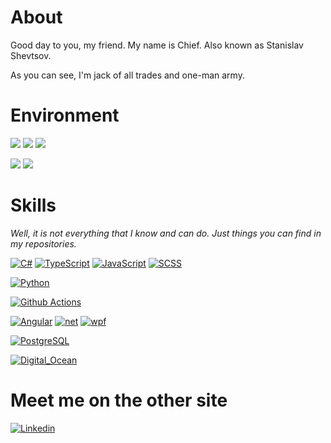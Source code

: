 # About
Good day to you, my friend.
My name is Chief. Also known as Stanislav Shevtsov.

As you can see, I'm jack of all trades and one-man army.

# Environment 
[![](https://img.shields.io/badge/OS-Windows-informational?labelColor=000000&logo=windows&logoColor=white&color=611e23)](https://www.microsoft.com/en-us/windows)
[![](https://img.shields.io/badge/OS-macOS-informational?labelColor=000000&logo=apple&logoColor=white&color=611e23)](https://www.apple.com/macos/)
[![](https://img.shields.io/badge/OS-Ubuntu-informational?labelColor=000000&logo=Ubuntu&logoColor=white&color=611e23)](https://ubuntu.com/)

[![](https://img.shields.io/badge/IDE-Visual%20Studio-informational?labelColor=000000&logo=Visual%20Studio&logoColor=white&color=611e23)](https://visualstudio.microsoft.com/)
[![](https://img.shields.io/badge/Editor-Visual%20Studio%20Code-informational?labelColor=000000&logo=Visual%20Studio&logoColor=white&color=611e23)](https://code.visualstudio.com/)

# Skills
*Well, it is not everything that I know and can do. Just things you can find in my repositories.*

[![C#](https://img.shields.io/badge/Language-C%23-informational?labelColor=000000&logo=C-Sharp&logoColor=white&color=611e23)](https://github.com/search?q=user%3AChiefNoir+csharp)
[![TypeScript](https://img.shields.io/badge/Language-TypeScript-informational?labelColor=000000&logo=TypeScript&logoColor=white&color=611e23)](https://github.com/search?q=user%3AChiefNoir+TypeScript)
[![JavaScript](https://img.shields.io/badge/Language-JavaScript-informational?labelColor=000000&logo=JavaScript&logoColor=white&color=611e23)](https://github.com/search?q=user%3AChiefNoir+JavaScript)
[![SCSS](https://img.shields.io/badge/Language-SCSS-informational?labelColor=000000&logo=sass&logoColor=white&color=611e23)](https://github.com/search?q=user%3AChiefNoir+JavaScript)

[![Python](https://img.shields.io/badge/Language-Python-informational?labelColor=000000&logo=Python&logoColor=white&color=611e23)](https://github.com/search?q=user%3AChiefNoir+Python)

[![Github Actions](https://img.shields.io/badge/CI-Github%20Actions-2088FF?labelColor=000000&logo=Github-Actions&logoColor=white&color=611e23)](https://github.com/search?q=user%3AChiefNoir+github-actions)

[![Angular](https://img.shields.io/badge/Framework-Angular-informational?labelColor=000000&logo=Angular&logoColor=white&color=611e23)](https://github.com/search?q=user%3AChiefNoir+angular)
[![net](https://img.shields.io/badge/Framework-.Net%20Core-informational?labelColor=000000&logo=microsoft&logoColor=white&color=611e23)](https://github.com/search?q=user%3AChiefNoir+csharp)
[![wpf](https://img.shields.io/badge/Framework-WPF-informational?labelColor=000000&logo=microsoft&logoColor=white&color=611e23)](https://github.com/search?q=user%3AChiefNoir+wpf)

[![PostgreSQL](https://img.shields.io/badge/Database-PostgreSQL-informational?labelColor=000000&logo=postgresql&logoColor=white&color=611e23)](https://github.com/search?q=user%3AChiefNoir+postgresql)

[![Digital_Ocean](https://img.shields.io/badge/Cloud-Digital_Ocean-informational?labelColor=000000&logo=DigitalOcean&logoColor=white&color=611e23)](https://cloud.digitalocean.com)


# Meet me on the other site
[![Linkedin](https://img.shields.io/badge/Chief-blue?logo=Linkedin&logoColor=white)](https://www.linkedin.com/in/stshevtsov/?locale=en_US)

